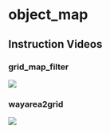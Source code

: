 # object_map

## Instruction Videos

### grid_map_filter

[![](https://img.youtube.com/vi/UkcO4V-0NOw/0.jpg)](https://www.youtube.com/watch?v=UkcO4V-0NOw)

### wayarea2grid

[![](https://img.youtube.com/vi/bl-nG8Zv-C0/0.jpg)](https://www.youtube.com/watch?v=bl-nG8Zv-C0)
